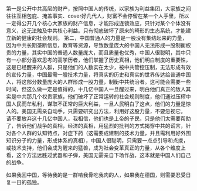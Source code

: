 第一是公开中共高层的财产，按照中国人的传统，以家族为利益集团，大家族之间往往互相包庇、掩盖事实、cover好几代人，财富不会停留在某一个人手里，所以一定得公开几个核心大家族的财产信息，才能形成连锁效应，只针对某个个体没有意义，这无法触及中共核心利益。只有彻底破坏了原来的畸形的生态系统，才能建立新的健康的社会规则。
第二，中国普通人的力量是一股没有集结起来的力量，因为中共长期垄断信息，教育等资源，导致数量庞大的中国人无法形成一股制衡权贵的力量，其实中国的普通人数量庞大，而且质量也优秀，中国人很聪明，其中只有一小部分喜欢思考的高学历者，他们掌握了历史真相，他们明白制度的重要性，这是已经醒来的人群，只是他们的人数实在太少，被中共管控压制，无法形成有效的宣传力量，中国最需一股技术力量，将真实的历史和真实的世界传达给普通中国人，将这部分数量庞大的人群形成一股力量，制衡中共统治者。这可能会需要一些时间，但这么做一定是值得的，十几亿中国人一旦醒过来，明白他们真正的敌人其实是中共那几个权贵家族，他们破坏了正常运转的社会规则制度，他们通过压榨中国人民而牟私利，谋取不正常的巨大利益，一旦人民明白了这点，他们的力量是惊人的。美国无需亲自动手，只需要研究出方法，利用好这股力量，不要忽视它。
请不要放弃这十几亿中国人，我相信，他们也是上帝的子民，只是他们太需要帮助了，告诉他们战争的真相，经济的真相，用猛烈的批判的方式揭穿中共的谎言，针对各个人群的认知特点，对症下药（这需要成建制的技术力量，并且需利用好外围知识分子的力量，形成体系的真相），中国人很聪明，只需要一点点引导和点拨，或技术支持，他们会成为醒来的猛兽，成为社会变革真正的力量，从各个维度上看，这个方法远胜过武器和子弹，美国无需亲自下场作战，这本就是中国人们自己的战争。



如果我回中国，等待我的是一群啃我骨吃我肉的人，如果我在德国，则需要忍受日复一日的孤独。